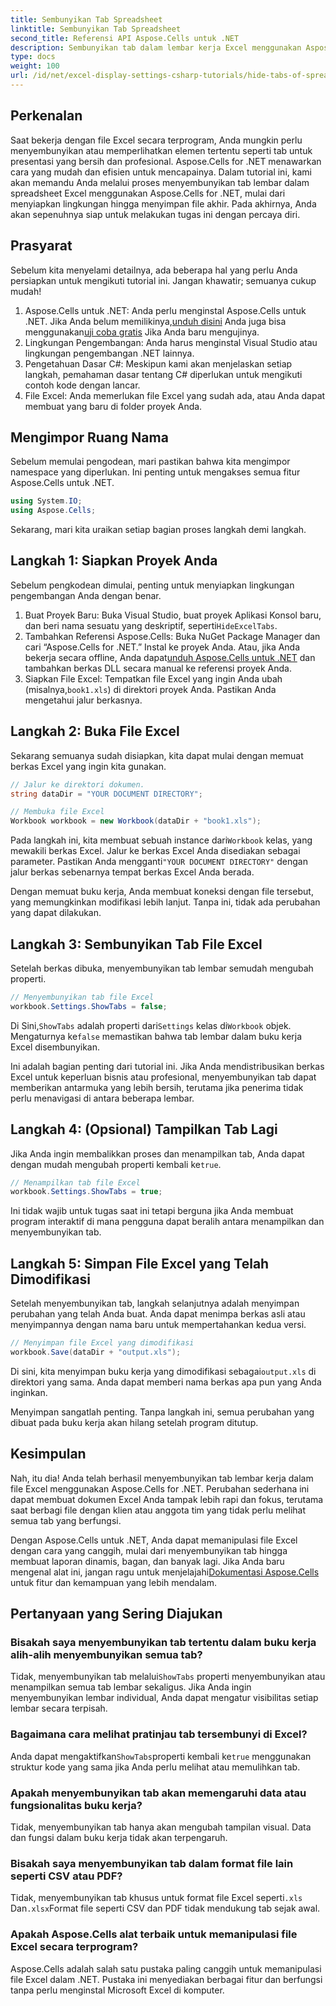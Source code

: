 ```yaml
---
title: Sembunyikan Tab Spreadsheet
linktitle: Sembunyikan Tab Spreadsheet
second_title: Referensi API Aspose.Cells untuk .NET
description: Sembunyikan tab dalam lembar kerja Excel menggunakan Aspose.Cells for .NET. Pelajari cara menyembunyikan dan menampilkan tab lembar kerja secara terprogram hanya dalam beberapa langkah mudah.
type: docs
weight: 100
url: /id/net/excel-display-settings-csharp-tutorials/hide-tabs-of-spreadsheet/
---
```

## Perkenalan

Saat bekerja dengan file Excel secara terprogram, Anda mungkin perlu menyembunyikan atau memperlihatkan elemen tertentu seperti tab untuk presentasi yang bersih dan profesional. Aspose.Cells for .NET menawarkan cara yang mudah dan efisien untuk mencapainya. Dalam tutorial ini, kami akan memandu Anda melalui proses menyembunyikan tab lembar dalam spreadsheet Excel menggunakan Aspose.Cells for .NET, mulai dari menyiapkan lingkungan hingga menyimpan file akhir. Pada akhirnya, Anda akan sepenuhnya siap untuk melakukan tugas ini dengan percaya diri.

## Prasyarat

Sebelum kita menyelami detailnya, ada beberapa hal yang perlu Anda persiapkan untuk mengikuti tutorial ini. Jangan khawatir; semuanya cukup mudah!

1.  Aspose.Cells untuk .NET: Anda perlu menginstal Aspose.Cells untuk .NET. Jika Anda belum memilikinya,[unduh disini](https://releases.aspose.com/cells/net/) Anda juga bisa menggunakan[uji coba gratis](https://releases.aspose.com/) Jika Anda baru mengujinya.
2. Lingkungan Pengembangan: Anda harus menginstal Visual Studio atau lingkungan pengembangan .NET lainnya.
3. Pengetahuan Dasar C#: Meskipun kami akan menjelaskan setiap langkah, pemahaman dasar tentang C# diperlukan untuk mengikuti contoh kode dengan lancar.
4. File Excel: Anda memerlukan file Excel yang sudah ada, atau Anda dapat membuat yang baru di folder proyek Anda.

## Mengimpor Ruang Nama

Sebelum memulai pengodean, mari pastikan bahwa kita mengimpor namespace yang diperlukan. Ini penting untuk mengakses semua fitur Aspose.Cells untuk .NET.

```csharp
using System.IO;
using Aspose.Cells;
```

Sekarang, mari kita uraikan setiap bagian proses langkah demi langkah.

## Langkah 1: Siapkan Proyek Anda

Sebelum pengkodean dimulai, penting untuk menyiapkan lingkungan pengembangan Anda dengan benar.

1.  Buat Proyek Baru: Buka Visual Studio, buat proyek Aplikasi Konsol baru, dan beri nama sesuatu yang deskriptif, seperti`HideExcelTabs`.
2. Tambahkan Referensi Aspose.Cells: Buka NuGet Package Manager dan cari “Aspose.Cells for .NET.” Instal ke proyek Anda.
 Atau, jika Anda bekerja secara offline, Anda dapat[unduh Aspose.Cells untuk .NET](https://releases.aspose.com/cells/net/) dan tambahkan berkas DLL secara manual ke referensi proyek Anda.
3. Siapkan File Excel: Tempatkan file Excel yang ingin Anda ubah (misalnya,`book1.xls`) di direktori proyek Anda. Pastikan Anda mengetahui jalur berkasnya.

## Langkah 2: Buka File Excel

Sekarang semuanya sudah disiapkan, kita dapat mulai dengan memuat berkas Excel yang ingin kita gunakan.

```csharp
// Jalur ke direktori dokumen.
string dataDir = "YOUR DOCUMENT DIRECTORY";

// Membuka file Excel
Workbook workbook = new Workbook(dataDir + "book1.xls");
```

 Pada langkah ini, kita membuat sebuah instance dari`Workbook` kelas, yang mewakili berkas Excel. Jalur ke berkas Excel Anda disediakan sebagai parameter. Pastikan Anda mengganti`"YOUR DOCUMENT DIRECTORY"` dengan jalur berkas sebenarnya tempat berkas Excel Anda berada.

Dengan memuat buku kerja, Anda membuat koneksi dengan file tersebut, yang memungkinkan modifikasi lebih lanjut. Tanpa ini, tidak ada perubahan yang dapat dilakukan.

## Langkah 3: Sembunyikan Tab File Excel

Setelah berkas dibuka, menyembunyikan tab lembar semudah mengubah properti.

```csharp
// Menyembunyikan tab file Excel
workbook.Settings.ShowTabs = false;
```

 Di Sini,`ShowTabs` adalah properti dari`Settings` kelas di`Workbook` objek. Mengaturnya ke`false` memastikan bahwa tab lembar dalam buku kerja Excel disembunyikan.

Ini adalah bagian penting dari tutorial ini. Jika Anda mendistribusikan berkas Excel untuk keperluan bisnis atau profesional, menyembunyikan tab dapat memberikan antarmuka yang lebih bersih, terutama jika penerima tidak perlu menavigasi di antara beberapa lembar.

## Langkah 4: (Opsional) Tampilkan Tab Lagi

 Jika Anda ingin membalikkan proses dan menampilkan tab, Anda dapat dengan mudah mengubah properti kembali ke`true`.

```csharp
// Menampilkan tab file Excel
workbook.Settings.ShowTabs = true;
```

Ini tidak wajib untuk tugas saat ini tetapi berguna jika Anda membuat program interaktif di mana pengguna dapat beralih antara menampilkan dan menyembunyikan tab.

## Langkah 5: Simpan File Excel yang Telah Dimodifikasi

Setelah menyembunyikan tab, langkah selanjutnya adalah menyimpan perubahan yang telah Anda buat. Anda dapat menimpa berkas asli atau menyimpannya dengan nama baru untuk mempertahankan kedua versi.

```csharp
// Menyimpan file Excel yang dimodifikasi
workbook.Save(dataDir + "output.xls");
```

 Di sini, kita menyimpan buku kerja yang dimodifikasi sebagai`output.xls` di direktori yang sama. Anda dapat memberi nama berkas apa pun yang Anda inginkan.

Menyimpan sangatlah penting. Tanpa langkah ini, semua perubahan yang dibuat pada buku kerja akan hilang setelah program ditutup.

## Kesimpulan

Nah, itu dia! Anda telah berhasil menyembunyikan tab lembar kerja dalam file Excel menggunakan Aspose.Cells for .NET. Perubahan sederhana ini dapat membuat dokumen Excel Anda tampak lebih rapi dan fokus, terutama saat berbagi file dengan klien atau anggota tim yang tidak perlu melihat semua tab yang berfungsi.

 Dengan Aspose.Cells untuk .NET, Anda dapat memanipulasi file Excel dengan cara yang canggih, mulai dari menyembunyikan tab hingga membuat laporan dinamis, bagan, dan banyak lagi. Jika Anda baru mengenal alat ini, jangan ragu untuk menjelajahi[Dokumentasi Aspose.Cells](https://reference.aspose.com/cells/net/) untuk fitur dan kemampuan yang lebih mendalam.

## Pertanyaan yang Sering Diajukan

### Bisakah saya menyembunyikan tab tertentu dalam buku kerja alih-alih menyembunyikan semua tab?  
 Tidak, menyembunyikan tab melalui`ShowTabs` properti menyembunyikan atau menampilkan semua tab lembar sekaligus. Jika Anda ingin menyembunyikan lembar individual, Anda dapat mengatur visibilitas setiap lembar secara terpisah.

### Bagaimana cara melihat pratinjau tab tersembunyi di Excel?  
 Anda dapat mengaktifkan`ShowTabs`properti kembali ke`true` menggunakan struktur kode yang sama jika Anda perlu melihat atau memulihkan tab.

### Apakah menyembunyikan tab akan memengaruhi data atau fungsionalitas buku kerja?  
Tidak, menyembunyikan tab hanya akan mengubah tampilan visual. Data dan fungsi dalam buku kerja tidak akan terpengaruh.

### Bisakah saya menyembunyikan tab dalam format file lain seperti CSV atau PDF?  
 Tidak, menyembunyikan tab khusus untuk format file Excel seperti`.xls` Dan`.xlsx`Format file seperti CSV dan PDF tidak mendukung tab sejak awal.

### Apakah Aspose.Cells alat terbaik untuk memanipulasi file Excel secara terprogram?  
Aspose.Cells adalah salah satu pustaka paling canggih untuk memanipulasi file Excel dalam .NET. Pustaka ini menyediakan berbagai fitur dan berfungsi tanpa perlu menginstal Microsoft Excel di komputer.